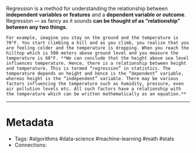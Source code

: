 Regression is a method for understanding the relationship between **independent variables or features** and a **dependent variable or outcome**.  Regression — as fancy as it sounds **can be thought of as “relationship” between any two things.** 

```ad-hint
For example, imagine you stay on the ground and the temperature is 70°F. You start climbing a hill and as you climb, you realize that you are feeling colder and the temperature is dropping. When you reach the hilltop which is 500 meters above ground level and you measure the temperature is 60°F. **We can conclude that the height above sea level influences temperature. Hence, there is a relationship between height and temperature. This is termed “regression” in statistics. The temperature depends on height and hence is the “dependent” variable, whereas height is the “independent” variable. There may be various factors influencing the temperature such as humidity, pressure, even air pollution levels etc. All such factors have a relationship with the temperature which can be written mathematically as an equation.**
```

----
# Metadata

- Tags: #algorithms #data-science #machine-learning #math #stats
- Connections: